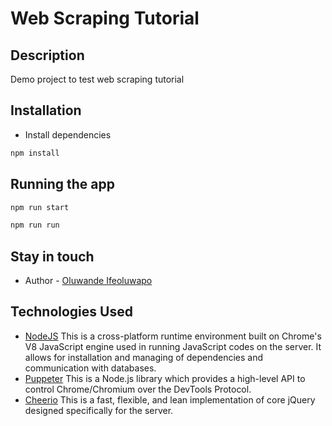 # Web Scraping Tutorial

## Description

Demo project to test web scraping tutorial

## Installation

- Install dependencies

```bash
npm install
```

## Running the app

```bash
npm run start
```

```bash
npm run run
```

## Stay in touch

- Author - [Oluwande Ifeoluwapo](https://github.com/ikdini)

## Technologies Used

- [NodeJS](https://nodejs.org/) This is a cross-platform runtime environment built on Chrome's V8 JavaScript engine used in running JavaScript codes on the server. It allows for installation and managing of dependencies and communication with databases.
- [Puppeter](https://pptr.dev/) This is a Node.js library which provides a high-level API to control Chrome/Chromium over the DevTools Protocol.
- [Cheerio](https://cheerio.js.org/) This is a fast, flexible, and lean implementation of core jQuery designed specifically for the server.
